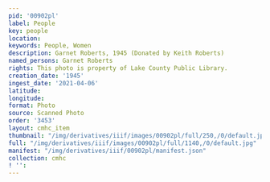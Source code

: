 ```yaml
---
pid: '00902pl'
label: People
key: people
location: 
keywords: People, Women
description: Garnet Roberts, 1945 (Donated by Keith Roberts)
named_persons: Garnet Roberts
rights: This photo is property of Lake County Public Library.
creation_date: '1945'
ingest_date: '2021-04-06'
latitude: 
longitude: 
format: Photo
source: Scanned Photo
order: '3453'
layout: cmhc_item
thumbnail: "/img/derivatives/iiif/images/00902pl/full/250,/0/default.jpg"
full: "/img/derivatives/iiif/images/00902pl/full/1140,/0/default.jpg"
manifest: "/img/derivatives/iiif/00902pl/manifest.json"
collection: cmhc
! '': 
---
```

